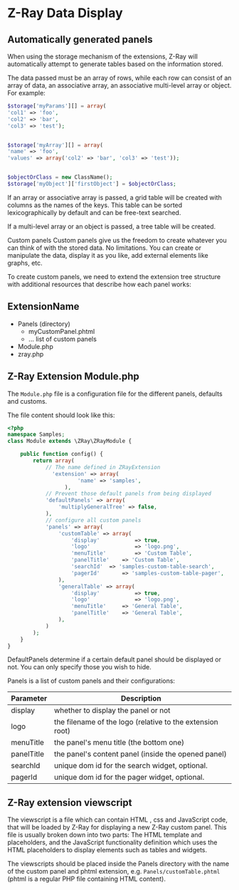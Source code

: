 Z-Ray Data Display
==========

## Automatically generated panels
When using the storage mechanism of the extensions, Z-Ray will automatically attempt to generate tables based on the information stored.

The data passed must be an array of rows, while each row can consist of an array of data, an associative array, an associative multi-level array or object. For example:

```php
$storage['myParams'][] = array(
'col1' => 'foo', 
'col2' => 'bar', 
'col3' => 'test');


$storage['myArray'][] = array(
'name' => 'foo', 
'values' => array('col2' => 'bar', 'col3' => 'test'));


$objectOrClass = new ClassName();
$storage['myObject']['firstObject'] = $objectOrClass;
```

If an array or associative array is passed, a grid table will be created with columns as the names of the keys. This table can be sorted lexicographically by default and can be free-text searched. 

If a multi-level array or an object is passed, a tree table will be created.


Custom panels
Custom panels give us the freedom to create whatever you can think of with the stored data. No limitations. You can create or manipulate the data, display it as you like, add external elements like graphs, etc.

To create custom panels, we need to extend the extension tree structure with additional resources that describe how each panel works:

## ExtensionName
- Panels (directory)
  - myCustomPanel.phtml
  - ... list of custom panels
- Module.php
- zray.php

## Z-Ray Extension Module.php
The `Module.php` file is a configuration file for the different panels, defaults and customs.

The file content should look like this:

```php
<?php
namespace Samples;
class Module extends \ZRay\ZRayModule {

    public function config() {
        return array(
            // The name defined in ZRayExtension
    	      'extension' => array(
    				  'name' => 'samples',
    			  ),
            // Prevent those default panels from being displayed
            'defaultPanels' => array(
                'multiplyGeneralTree' => false,
            ),
            // configure all custom panels
            'panels' => array(
                'customTable' => array(
                    'display'       	=> true,
                    'logo'          	=> 'logo.png',
                    'menuTitle'     	=> 'Custom Table',
                    'panelTitle'	=> 'Custom Table',
                    'searchId' 	=> 'samples-custom-table-search',
                    'pagerId'		=> 'samples-custom-table-pager',
                ),
                'generalTable' => array(
                    'display'       	=> true,
                    'logo'          	=> 'logo.png',
                    'menuTitle' 	=> 'General Table',
                    'panelTitle'	=> 'General Table',
                ),
            )
        );
    }
}
```

DefaultPanels determine if a certain default panel should be displayed or not. You can only specify those you wish to hide.

Panels is a list of custom panels and their configurations:

Parameter | Description
------------ | -------------
display | whether to display the panel or not
logo | the filename of the logo (relative to the extension root)
menuTitle | the panel's menu title (the bottom one)
panelTitle | the panel's content panel (inside the opened panel)
searchId | unique dom id for the search widget, optional.
pagerId | unique dom id for the pager widget, optional.

## Z-Ray extension viewscript
The viewscript is a file which can contain HTML , css and JavaScript  code, that will be loaded by Z-Ray for displaying a new Z-Ray custom panel. 
This file is usually broken down into two parts: The HTML template and placeholders, and the JavaScript  functionality definition which uses the HTML placeholders to display elements such as tables and widgets.

The viewscripts should be placed inside the Panels directory with the name of the custom panel and phtml extension, e.g. `Panels/customTable.phtml` (phtml is a regular PHP file containing HTML  content).
